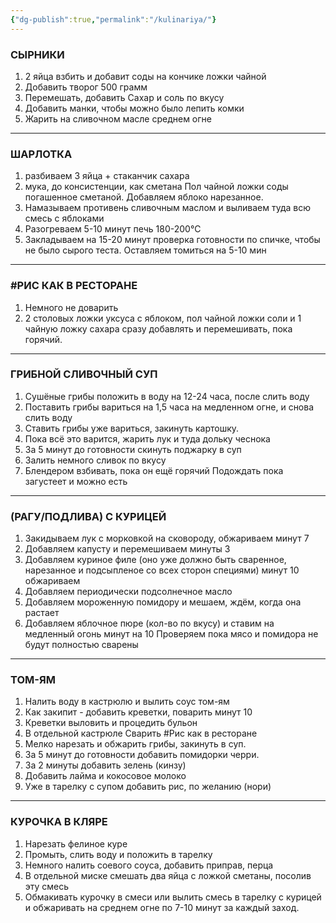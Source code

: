 ```yaml
---
{"dg-publish":true,"permalink":"/kulinariya/"}
---
```


### СЫРНИКИ
1) 2 яйца взбить и добавит соды на кончике ложки чайной
2) Добавить творог 500 грамм 
3) Перемешать, добавить Сахар и соль по вкусу
4) Добавить манки, чтобы можно было лепить комки 
5) Жарить на сливочном масле среднем огне
****
### ШАРЛОТКА
1) разбиваем 3 яйца + стаканчик сахара 
2) мука, до консистенции, как сметана Пол чайной ложки соды погашенное сметаной. Добавляем яблоко нарезанное. 
3) Намазываем противень сливочным маслом и выливаем туда всю смесь с яблоками 
4) Разогреваем 5-10 минут печь 180-200°C
5) Закладываем на 15-20 минут проверка готовности по спичке, чтобы не было сырого теста. Оставляем томиться на 5-10 мин
****
### #РИС КАК В РЕСТОРАНЕ 
1) Немного не доварить 
2) 2 столовых ложки уксуса с яблоком, пол чайной ложки соли и 1 чайную ложку сахара сразу добавлять и перемешивать, пока горячий.
****
### ГРИБНОЙ СЛИВОЧНЫЙ СУП 
1) Сушёные грибы положить в воду на 12-24 часа, после слить воду 
2) Поставить грибы вариться на 1,5 часа на медленном огне, и снова слить воду 
3) Ставить грибы уже вариться, закинуть картошку.
4) Пока всё это варится, жарить лук и туда дольку чеснока 
5) За 5 минут до готовности скинуть поджарку в суп 
6) Залить немного сливок по вкусу 
7) Блендером взбивать, пока он ещё горячий Подождать пока загустеет и можно есть
****
### (РАГУ/ПОДЛИВА) С КУРИЦЕЙ 
1) Закидываем лук с морковкой на сковороду, обжариваем минут 7
2) Добавляем капусту и перемешиваем минуты 3 
3) Добавляем куриное филе (оно уже должно быть сваренное, нарезанное и подсыпленое со всех сторон специями) минут 10 обжариваем 
4) Добавляем периодически подсолнечное масло
5) Добавляем мороженную помидору и мешаем, ждём, когда она растает
6) Добавляем яблочное пюре (кол-во по вкусу) и ставим на медленный огонь минут на 10 Проверяем пока мясо и помидора не будут полностью сварены
****
### ТОМ-ЯМ
1) Налить воду в кастрюлю и вылить соус том-ям 
2) Как закипит - добавить креветки, поварить минут 10 
3) Креветки выловить и процедить бульон 
4) В отдельной кастрюле Сварить #Рис как в ресторане 
5) Мелко нарезать и обжарить грибы, закинуть в суп. 
6) За 5 минут до готовности добавить помидорки черри. 
7) За 2 минуты добавить зелень (кинзу) 
8) Добавить лайма и кокосовое молоко 
9) Уже в тарелку с супом добавить рис, по желанию (нори)
****
### КУРОЧКА В КЛЯРЕ
1) Нарезать фелиное куре
2) Промыть, слить воду и положить в тарелку
3) Немного налить соевого соуса, добавить приправ, перца
4) В отдельной миске смешать два яйца с ложкой сметаны, посолив эту смесь
5) Обмакивать курочку в смеси или вылить смесь в тарелку с курицей и обжаривать на среднем огне по 7-10 минут за каждый заход.
